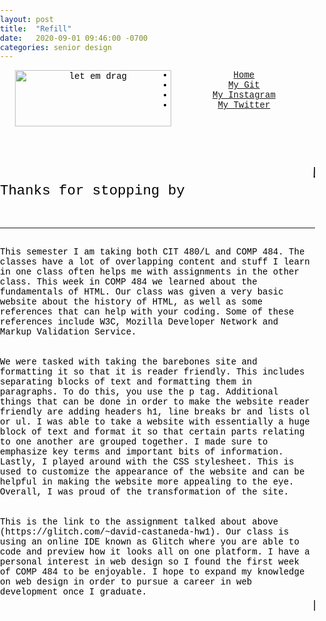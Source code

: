 ```yaml
---
layout: post
title:  "Refill"
date:   2020-09-01 09:46:00 -0700
categories: senior design
---
```





<html>

<link rel="stylesheet" href="/assets/main.css"><link type="application/atom+xml" rel="alternate" href="/feed.xml" title="David's Blogs" />


   <head>
          <title>Refill</title>
<style type="text/css">
   html,body,footer{
	margin: 0px;
	padding: 0 ;
   }
   
   article{
	background-color: white;
    padding: 50px; 
}
html, body, h1, h2, h3, h4, h5, h6{
 font-family:  "Courier New", Courier, monospace;  
 text-align: center;
    color: black;
}
   p{
   margin: 0;
    color: black;
 font-family:  "Courier New", Courier, monospace;  
 text-align: left;
   }
    marquee{
        font-family:  "Courier New", Courier, monospace; 
    }
   li{
	cursor: pointer;
   }
   body{
	background-image: url("http://wallpaperlepi.com/wp-content/uploads/2015/05/Cool-Green-Abstract-Wallpaper.jpg");
   }
   a:link{
	color: black;
   }
   a:visited{
	color:black;
   } 
   a{
	text-decoration:none;   
   }
   a:hover{
	color: black;
	text-decoration:underline;
   }
   header{
	width: 100%;
   }
   p{
   color: black;
	width:100%;
	background-width:50%;
   }
   table{
	height:100 px
   }
ul {
  background-color: white;
    font-size: 8pt;
    font-family:  "Courier New", Courier, monospace;
    text-align:center;
    list-style-type: none;
    margin: 0;
    padding: 0;
}
li {
   color: white;
  display: inline-block;
}
li a {
    display: block;
    color: transparent;
    text-align: center;
    padding: 14px 16px;
    text-decoration: none;
    float: left;
    width; 100%;
}
li a:hover {
    background-color: #86b300;
text-decoration: underline;
}
</style>
   </head>
<header>

   <ul>
       <img src="https://i.imgur.com/uXAnJ14.png" alt="let em drag" width="250" height="90" align="left" />

  <li><a class="home" href="#about">Home</a></li>
  <li><a href="https://github.com/dec98524">My Git</a></li>
  <li><a href="https://www.instagram.com/im.davidcastaneda">My Instagram</a></li>
  <li><a href="https://twitter.com/refilldranks">My Twitter</a></li>

</ul>
<br>
</header>
<body>
<marquee style="color:black;font-size: 20pt" behavior="scroll" direction="left"><i>Welcome to my blog site!</i></marquee>
    <p id="about" style="font-size:160%">Thanks for stopping by</p><br>
					     <br><hr><br>
    <p style="color: black">This semester I am taking both CIT 480/L and COMP 484. The classes have a lot of overlapping content and stuff I learn in one class often helps me with assignments in the other class. This week in COMP 484 we learned about the fundamentals of HTML. Our class was given a very basic website about the history of HTML, as well as some references that can help with your coding. Some of these references include W3C, Mozilla Developer Network and Markup Validation Service.</p>
<br><br>
<p style="color: black">We were tasked with taking the barebones site and formatting it so that it is reader friendly. This includes separating blocks of text and formatting them in paragraphs. To do this, you use the p tag. Additional things that can be done in order to make the website reader friendly are adding headers h1, line breaks br and lists ol or ul. I was able to take a website with essentially a huge block of text and format it so that certain parts relating to one another are grouped together. I made sure to emphasize key terms and important bits of information. Lastly, I played around with the CSS stylesheet. This is used to customize the appearance of the website and can be helpful in making the website more appealing to the eye. Overall, I was proud of the transformation of the site.</p>
<br> <br>
<p style="color: black">This is the link to the assignment talked about above (https://glitch.com/~david-castaneda-hw1). Our class is using an online IDE known as Glitch where you are able to code and preview how it looks all on one platform. I have a personal interest in web design so I found the first week of COMP 484 to be enjoyable. I hope to expand my knowledge on web design in order to pursue a career in web development once I graduate.

</p>
</body>
<footer>
  <marquee style="color:black;font-size: 20pt" behavior="scroll" direction="left"><b>Follow me!</b>   |   Instagram: @im.davidcastaneda</marquee>
</footer>
</html>
